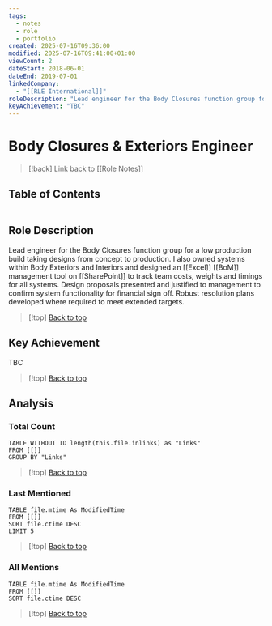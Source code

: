 ```yaml
---
tags:
  - notes
  - role
  - portfolio
created: 2025-07-16T09:36:00
modified: 2025-07-16T09:41:00+01:00
viewCount: 2
dateStart: 2018-06-01
dateEnd: 2019-07-01
linkedCompany:
  - "[[RLE International]]"
roleDescription: "Lead engineer for the Body Closures function group for a low production build taking designs from concept to production. I also owned systems within Body Exteriors and Interiors and designed an [[Excel]] [[BoM]] management tool on [[SharePoint]] to track team costs, weights and timings for all systems. Design proposals presented and justified to management to confirm system functionality for financial sign off. Robust resolution plans developed where required to meet extended targets."
keyAchievement: "TBC"
---
```

# Body Closures & Exteriors Engineer

> [!back] Link back to [[Role Notes]]

## Table of Contents
```table-of-contents
```

## Role Description

Lead engineer for the Body Closures function group for a low production build taking designs from concept to production. I also owned systems within Body Exteriors and Interiors and designed an [[Excel]] [[BoM]] management tool on [[SharePoint]] to track team costs, weights and timings for all systems. Design proposals presented and justified to management to confirm system functionality for financial sign off. Robust resolution plans developed where required to meet extended targets.

>[!top] [Back to top](#Table%20of%20Contents)

## Key Achievement

TBC

>[!top] [Back to top](#Table%20of%20Contents)

## Analysis

### Total Count

```dataview
TABLE WITHOUT ID length(this.file.inlinks) as "Links"
FROM [[]]
GROUP BY "Links"
```

>[!top] [Back to top](#Table%20of%20Contents)

### Last Mentioned

```dataview
TABLE file.mtime As ModifiedTime
FROM [[]]
SORT file.ctime DESC
LIMIT 5
```

>[!top] [Back to top](#Table%20of%20Contents)

### All Mentions

```dataview
TABLE file.mtime As ModifiedTime
FROM [[]]
SORT file.ctime DESC
```

>[!top] [Back to top](#Table%20of%20Contents)